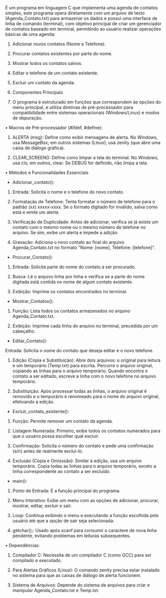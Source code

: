 É um programa em linguagem C que implementa uma agenda de contatos simples, este programa opera diretamente com um arquivo de texto (Agenda_Contato.txt) para armazenar os dados e possui uma interface de linha de comando (terminal), com objetivo principal de criar um gerenciador de contatos baseado em terminal, permitindo ao usuário realizar operações básicas de uma agenda:

1.	Adicionar novos contatos (Nome e Telefone).

2.	Procurar contatos existentes por parte do nome.

3.	Mostrar todos os contatos salvos.

4.	Editar o telefone de um contato existente.

5.	Excluir um contato da agenda.

6.	Componentes Principais

7.	O programa é estruturado em funções que correspondem às opções do menu principal, e utiliza diretivas de pré-processador para compatibilidade entre sistemas operacionais (Windows/Linux) e modos de depuração.

•	Macros de Pré-processador (#ifdef, #define):

1.	ALERTA (msg): Define como exibir mensagens de alerta. No Windows, usa MessageBox; em outros sistemas (Linux), usa zenity (que abre uma caixa de diálogo gráfica).

2.	CLEAR_SCREEN(): Define como limpar a tela do terminal. No Windows, usa cls; em outros, clear. Se DEBUG for definido, não limpa a tela.

•	Métodos e Funcionalidades Essenciais

- Adicionar_contato():

1.	Entrada: Solicita o nome e o telefone do novo contato.

2.	Formatação de Telefone: Tenta formatar o número de telefone para o padrão (xx) xxxxx-xxxx. Se o formato digitado for inválido, salva como está e emite um alerta.

3.	Verificação de Duplicidade: Antes de adicionar, verifica se já existe um contato com o mesmo nome ou o mesmo número de telefone no arquivo. Se sim, exibe um alerta e impede a adição.

4.	Gravação: Adiciona o novo contato ao final do arquivo Agenda_Contato.txt no formato "Nome: [nome], Telefone: [telefone]".

- Procurar_Contato():

1.	Entrada: Solicita parte do nome do contato a ser procurado.

2.	Busca: Lê o arquivo linha por linha e verifica se a parte do nome digitada está contida no nome de algum contato existente.

3.	Exibição: Imprime os contatos encontrados no terminal.

- Mostrar_Contatos():

1.	Função: Lista todos os contatos armazenados no arquivo Agenda_Contato.txt.

2.	Exibição: Imprime cada linha do arquivo no terminal, precedida por um cabeçalho.

- Editar_Contato():

Entrada: Solicita o nome do contato que deseja editar e o novo telefone.

1.	Edição (Cópia e Substituição): Abre dois arquivos: o original para leitura e um temporário (Temp.txt) para escrita. Percorre o arquivo original, copiando as linhas para o arquivo temporário. Quando encontra o contato a ser editado, escreve a linha com o novo telefone no arquivo temporário.

2.	Substituição: Após processar todas as linhas, o arquivo original é removido e o temporário é renomeado para o nome do arquivo original, efetivando a edição.

- Excluir_contato_existente():

1.	Função: Permite remover um contato da agenda.

2.	Listagem Numerada: Primeiro, exibe todos os contatos numerados para que o usuário possa escolher qual excluir.

3.	Confirmação: Solicita o número do contato e pede uma confirmação (s/n) antes de realmente excluí-lo.

4.	Exclusão (Cópia e Omisssão): Similar à edição, usa um arquivo temporário. Copia todas as linhas para o arquivo temporário, exceto a linha correspondente ao contato a ser excluído.

- main():

1.	Ponto de Entrada: É a função principal do programa.
2.	Menu Interativo: Exibe um menu com as opções de adicionar, procurar, mostrar, editar, excluir e sair.

3.	Loop: Continua exibindo o menu e executando a função escolhida pelo usuário até que a opção de sair seja selecionada.

4.	getchar();: Usado após scanf para consumir o caractere de nova linha pendente, evitando problemas em leituras subsequentes.

•	Dependências:

1.	Compilador C: Necessita de um compilador C (como GCC) para ser compilado e executado.

2.	Para Alertas Gráficos (Linux): O comando zenity precisa estar instalado no sistema para que as caixas de diálogo de alerta funcionem.

3.	Sistema de Arquivos: Depende do sistema de arquivos para criar e manipular Agenda_Contato.txt e Temp.txt.

